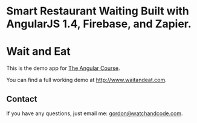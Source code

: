# Smart Restaurant Waiting Built with AngularJS 1.4, Firebase, and Zapier.

# Wait and Eat

This is the demo app for [The Angular Course](https://www.angularcourse.com).

You can find a full working demo at http://www.waitandeat.com.

## Contact

If you have any questions, just email me: gordon@watchandcode.com.
